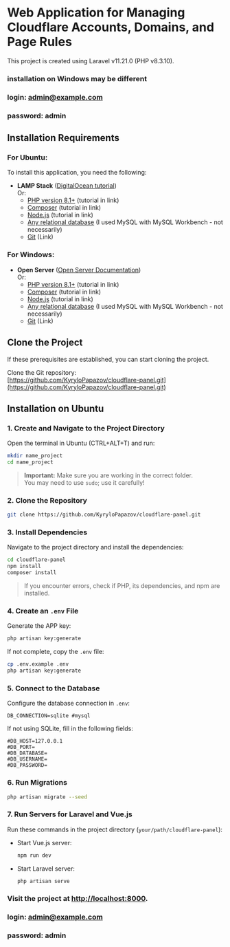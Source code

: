 # Web Application for Managing Cloudflare Accounts, Domains, and Page Rules

This project is created using Laravel v11.21.0 (PHP v8.3.10).

### installation on Windows may be different

### login: admin@example.com
### password: admin
## Installation Requirements

### For Ubuntu:

To install this application, you need the following:

- **LAMP Stack** ([DigitalOcean tutorial](https://www.digitalocean.com/community/tutorials/how-to-install-lamp-stack-on-ubuntu))  
  Or:
    - [PHP version 8.1+](https://www.geeksforgeeks.org/how-to-install-php-on-ubuntu/) (tutorial in link)
    - [Composer](https://www.digitalocean.com/community/tutorials/how-to-install-and-use-composer-on-ubuntu-20-04) (tutorial in link)
    - [Node.js](https://www.digitalocean.com/community/tutorials/how-to-install-node-js-and-create-a-local-development-environment-on-windows) (tutorial in link)
    - [Any relational database](https://www.digitalocean.com/community/tutorials/how-to-install-mysql-on-ubuntu-22-04) (I used MySQL with MySQL Workbench - not necessarily)
    - [Git](https://git-scm.com/downloads) (Link)

### For Windows:

- **Open Server** ([Open Server Documentation](https://github.com/OSPanel/OpenServerPanel/wiki/%D0%94%D0%BE%D0%BA%D1%83%D0%BC%D0%B5%D0%BD%D1%82%D0%B0%D1%86%D0%B8%D1%8F))  
  Or:
    - [PHP version 8.1+](https://www.geeksforgeeks.org/how-to-install-php-in-windows-10/) (tutorial in link)
    - [Composer](https://www.geeksforgeeks.org/how-to-install-php-composer-on-windows/) (tutorial in link)
    - [Node.js](https://www.digitalocean.com/community/tutorials/how-to-install-node-js-on-ubuntu-22-04) (tutorial in link)
    - [Any relational database](https://www.geeksforgeeks.org/how-to-install-mysql-in-windows/) (I used MySQL with MySQL Workbench - not necessarily)
    - [Git](https://git-scm.com/downloads) (Link)

## Clone the Project

If these prerequisites are established, you can start cloning the project.

Clone the Git repository:  
[https://github.com/KyryloPapazov/cloudflare-panel.git](https://github.com/KyryloPapazov/cloudflare-panel.git)

## Installation on Ubuntu

### 1. Create and Navigate to the Project Directory

Open the terminal in Ubuntu (CTRL+ALT+T) and run:

```bash
mkdir name_project
cd name_project
```

> **Important:** Make sure you are working in the correct folder.  
> You may need to use `sudo`; use it carefully!

### 2. Clone the Repository

```bash
git clone https://github.com/KyryloPapazov/cloudflare-panel.git
```

### 3. Install Dependencies

Navigate to the project directory and install the dependencies:

```bash
cd cloudflare-panel
npm install
composer install
```

> If you encounter errors, check if PHP, its dependencies, and npm are installed.

### 4. Create an `.env` File

Generate the APP key:

```bash
php artisan key:generate
```

If not complete, copy the `.env` file:

```bash
cp .env.example .env
php artisan key:generate
```

### 5. Connect to the Database

Configure the database connection in `.env`:

```env
DB_CONNECTION=sqlite #mysql
```

If not using SQLite, fill in the following fields:

```env
#DB_HOST=127.0.0.1 
#DB_PORT=
#DB_DATABASE=
#DB_USERNAME=
#DB_PASSWORD=
```

### 6. Run Migrations

```bash
php artisan migrate --seed
```

### 7. Run Servers for Laravel and Vue.js

Run these commands in the project directory (`your/path/cloudflare-panel`):

- Start Vue.js server:

  ```bash
  npm run dev
  ```

- Start Laravel server:

  ```bash
  php artisan serve
  ```

### Visit the project at [http://localhost:8000](http://localhost:8000). 
### login: admin@example.com
### password: admin
